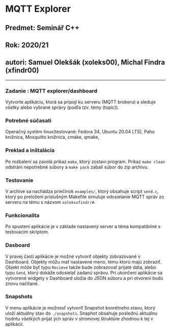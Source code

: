 # MQTT Explorer

## Predmet:  Seminář C++
## Rok: 2020/21
## autori: Samuel Olekšák (xoleks00), Michal Findra (xfindr00)

---

### Zadanie : MQTT explorer/dashboard
Vytvorte aplikáciu, ktorá sa pripojí ku serveru (MQTT brokeru) a sleduje všetky alebo vybrané správy (podľa tzv. témy (topic)).

### Potrebné súčasati
Operačný systém linux(testované: Fedora 34, Ubuntu 20.04 LTS), Paho knižnica, Mosquitto knižnica, cmake, qmake, 

### Preklad a inštalácia
Po rozbalení sa zavolá príkaz `make`, ktorý zostaví program.
Príkaz `make clean` odstráni nepotrebné súbory a `make pack` zabalí súbor do zip archívu.

### Testovanie
V archíve sa nachádza priečinok `examples/`, ktorý obsahuje script `send.c`, ktorý po preložení príslušným Makefile simuluje odosielanie MQTT správ zo serveru na tému s názvom `xoleksxfindr/#`. 

### Funkcionalita
Po spustení aplikácie je v základe nastavený server a téma kompatibilné s testovacím skriptom.

### Dasboard 
V pravej časti aplikácie je možné vytvoriť objekty zobrazované v Dashboard. Objekty môžu mať nastavené meno, tému ktorú majú zobraziť. Objekt môže byť typu `Recieve` takže bude zobrazovať prijaté dáta, alebo typu `Send`, ktorý dokáže odosielať zadanú správu. Pri ukončení aplikácie sa vytvorené widgety v Dashboard uložia do JSON súboru a pri otvorení budú znovu načítané. 

### Snapshots
V menu aplikácie je možnosť vytvoriť Snapshot konrétneho stavu, ktorý uloží aktuálny stav do `./snapshots`. Snaphot obsahuje poslednú aktuálnu hodntu všetkých prijat	ých správ v stromovej štruktúre zhodnou k tej v aplikácií. 


